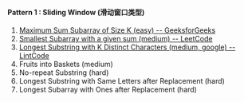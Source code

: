 #### Pattern 1 : Sliding Window (滑动窗口类型)
1. [Maximum Sum Subarray of Size K (easy) -- GeeksforGeeks](https://www.geeksforgeeks.org/find-maximum-minimum-sum-subarray-size-k/)
2. [Smallest Subarray with a given sum (medium) -- LeetCode](https://leetcode.com/problems/minimum-size-subarray-sum/)
3. [Longest Substring with K Distinct Characters (medium, google) -- LintCode](https://www.lintcode.com/problem/longest-substring-with-at-most-k-distinct-characters/description)
4. Fruits into Baskets (medium)
5. No-repeat Substring (hard)
6. Longest Substring with Same Letters after Replacement (hard)
7. Longest Subarray with Ones after Replacement (hard)
